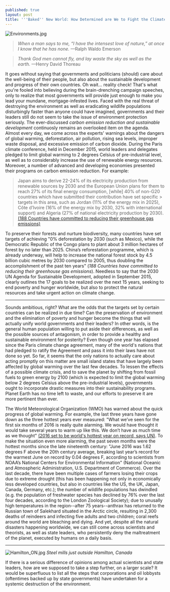```yaml
---
published: true
layout: post
title: '''Baked'' New World: How Determined are We to Fight the Climate Crisis?'
---
```


![Environments.jpg]({{site.baseurl}}/img/Environments.jpg)

> *When a man says to me, “I have the intensest love of nature,” at once I know that he has none.* —Ralph Waldo Emerson

> *Thank God men cannot fly, and lay waste the sky as well as the earth.* —Henry David Thoreau

<span class="versal i9">I</span>t goes without saying that governments and politicians (should) care about the well-being of their people, but also about the sustainable development and progress of their own countries. Oh wait... reality check! That's what you're fooled into believing during the brain-drenching campaign speeches, only to realize that most governments will provide just enough to make you lead your mundane, mortgage-infested lives. Faced with the real threat of destroying the environment as well as eradicating wildlife populations disturbingly faster than anyone could have imagined, governments and their leaders still do not seem to take the issue of environment protection seriously. The ever-discussed *carbon emission reduction and sustainable development* continuosly remains an overlooked item on the agenda. Almost every day, we come across the experts' warnings about the dangers of global warming, deforestation, air pollution, rising sea levels, improper waste disposal, and excessive emission of carbon dioxide. During the Paris climate conference, held in December 2015, world leaders and delegates pledged to limit global warming to 2 degrees Celsius of pre-industrial level, as well as to considerably increase the use of renewable energy resources. Moreover, a number of advanced and developing economies presented their programs on carbon emission reduction. For example:

> Japan aims to derive 22-24% of its electricity production from renewable sources by 2030 
> and the European Union plans for them to reach 27% of its final energy consumption, 
> [while] 40% of non-G20 countries which have submitted their contribution have set specific > targets in this area, such as Jordan (11% of the energy mix in 2025), Côte d’Ivoire (16% 
> of the energy mix by 2030, 32% with international support) and Algeria (27% of national 
> electricity production by 2030). [(188 Countries have committed to reducing their 
> greenhouse gas emissions)](http://www.cop21.gouv.fr/en/185-countries-have-committed-to-reducing-their-greenhouse-gas-emissions/) 

To preserve their forests and nurture biodiversity, many countries have set targets of achieving "0% deforestation by 2030 (such as Mexico), while the Democratic Republic of the Congo plans to plant about 3 million hectares of forest by no later than 2025. China’s reforestation programme, which is already underway, will help to increase the national forest stock by 4.5 billion cubic metres by 2030 compared to 2005, thus doubling the accomplishment of the past ten years" (*188 Countries have committed to reducing their greenhouse gas emissions*). Needless to say that the 2030 UN Agenda for Sustainable Development, adopted in September 2015, clearly outlines the 17 goals to be realized over the next 15 years, seeking to end poverty and hunger worldwide, but also to protect the natural resources and take urgent action on climate change.

*****
Sounds ambitious, right? What are the odds that the targets set by certain countries can be realized in due time? Can the preservation of environment and the elimination of poverty and hunger become the things that will actually unify world governments and their leaders? In other words, is the general human population willing to put aside their differences, as well as the possible sources of antagonism, in order to provide a healthy and sustainable environment for posterity? Even though one year has elapsed since the Paris climate change agreement, many of the world's nations that had pledged to ratify the Agreement and pass it into their laws have not done so yet. So far, it seems that the only nations to actually care about acting promptly on this matter are small island states that have largely been affected by global warming over the last few decades. To lessen the effects of a possible climate crisis, and to save the planet by shifting from fossil fuels to green energy by 2100 (which is expected to limit the global warming below 2 degrees Celsius above the pre-industrial levels), governments ought to incorporate drastic measures into their sustainability programs. Planet Earth has no time left to waste, and our efforts to preserve it are more pertinent than ever.          

The World Meteorological Organization (WMO) has warned about the quick progress of global warming. For example, the last three years have gone down as the three hottest years ever measured: "What we’ve seen for the first six months of 2016 is really quite alarming. We would have thought it would take several years to warm up like this. We don’t have as much time as we thought" [(2016 set to be world's hottest year on record, says UN)](https://www.theguardian.com/environment/2016/jul/21/2016-worlds-hottest-year-on-record-un-wmo). To make the situation even more alarming, the past seven months were the hottest months since the late nineteenth century: "June 2016 was 1.62 degrees F above the 20th century average, breaking last year’s record for the warmest June on record by 0.04 degrees F, according to scientists from NOAA’s National Centers for Environmental Information" (National Oceanic and Atmospheric Administration, U.S. Department of Commerce). Over the last decade, there have been multiple cases of farmers losing their crops due to extreme drought (this has been happening not only in economically less developed countries, but also in countries like the US, the UK, Japan, Canada, Germany, etc.); the number of wildlife populations has dwindled (e.g. the population of freshwater species has declined by 76% over the last four decades, according to the London Zoological Society); due to unusally high temperatures in the region--after 75 years--anthrax has returned to the Russian town of Salekhard situated in the Arctic circle, resulting in 2,300 deaths of reindeers and infecting five adults and two children; coral reefs around the world are bleaching and dying. And yet, despite all the natural disasters happening worldwide, we can still come across scientists and theorists, as well as state leaders, who persistently deny the maltreatment of the planet, executed by humans on a daily basis. 

*****

![Hamilton_ON.jpg]({{site.baseurl}}/img/Hamilton_ON.jpg)
     *Steel mills just outside Hamilton, Canada*

If there is a serious difference of opinions among actual scientists and state leaders, how are we supposed to take a step further, on a larger scale? It would be superfluous to list all the steps that corporations and oil lobbysts (oftentimes backed up by state governments) have undertaken for a systemic destruction of the environment.     
